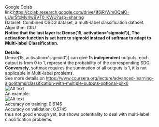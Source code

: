 Google Colab link:<https://colab.research.google.com/drive/1f6jRrWmOQaIO-uUur5fcMv4wBVT0_KWU?usp=sharing>  
Dataset: Combined OSDG dataset, a multi-label classification dataset.  
Algorithm: GRU  
**Notice that the last layer is: Dense(15, activation='sigmoid')), 
The activation function is set here to sigmoid instead of softmax to adapt to Multi-label Classification.**  
  
**Details:**  
Dense(15, activation='sigmoid')) can give 15 **independent** outputs, each output is from 0 to 1,
represent the probability of the corresponding SDG.
**Conversely**, softmax requires the summation of all outputs is 1, it is not applicable in Multi-label problems.  
See more details on <https://www.coursera.org/lecture/advanced-learning-algorithms/classification-with-multiple-outputs-optional-pjIk0>  
![Alt text](./Andrew_Ng_slide.jpg)  
An example:  
![Alt text](./experiment.jpg)  
Accuracy on training: 0.6146  
Accuracy on validation: 0.5745  
thus not good enough yet, but shows potentiality to deal with multi-label classification problems.
